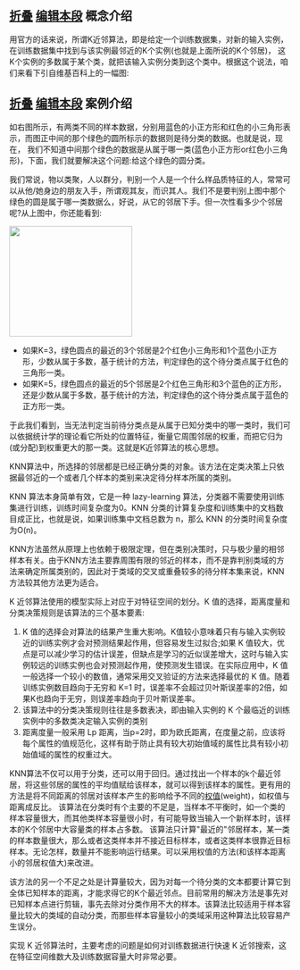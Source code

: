 <div class="main_content_text cl" id="main-content-text">     <h2> <a name="6952601-7175002-1"></a> <a class="conArrow" href="#" data-logid="h2-title">折叠</a>  <span class="opt js-edittext"> <a class="edit" href="/create/edit/?eid=6952601&amp;sid=7175002&amp;secid=1" data-log="edit-title"><i class="ico"></i>编辑本段</a></span>  <b class="title">概念介绍</b></h2> <div class="sonConBox ">  <div class="h2_content"> <p>用官方的话来说，所谓K近邻算法，即是给定一个训练数据集，对新的输入实例，在训练数据集中找到与该实例最邻近的K个实例(也就是上面所说的K个邻居)， 这K个实例的多数属于某个类，就把该输入实例分类到这个类中。根据这个说法，咱们来看下引自维基百科上的一幅图:</p> </div>   </div>    <h2> <a name="6952601-7175002-2"></a> <a class="conArrow" href="#" data-logid="h2-title">折叠</a>  <span class="opt js-edittext"> <a class="edit" href="/create/edit/?eid=6952601&amp;sid=7175002&amp;secid=2" data-log="edit-title"><i class="ico"></i>编辑本段</a></span>  <b class="title">案例介绍</b></h2> <div class="sonConBox ">  <div class="h2_content"> <p>如右图所示，有两类不同的样本数据，分别用蓝色的小正方形和红色的小三角形表示，而图正中间的那个绿色的圆所标示的数据则是待分类的数据。也就是说，现在， 我们不知道中间那个绿色的数据是从属于哪一类(蓝色小正方形or红色小三角形)，下面，我们就要解决这个问题:给这个绿色的圆分类。</p><p>我们常说，物以类聚，人以群分，判别一个人是一个什么样品质特征的人，常常可以从他/她身边的朋友入手，所谓观其友，而识其人。我们不是要判别上图中那个绿色的圆是属于哪一类数据么，好说，从它的邻居下手。但一次性看多少个邻居呢?从上图中，你还能看到:</p><p><a href="https://p1.ssl.qhmsg.com/t01e09e95cfb2b04523.png" class="show-img layoutright" data-type="gallery" data-index="1"><span class="show-img-hd" style="width:220px;height:198px;"><img id="img_13958888" data-img="mod_img" style="width: 220px; height: 198px; display:block;" src="https://p1.ssl.qhmsg.com/dr/220__/t01e09e95cfb2b04523.png"></span><span class="show-img-bd"></span></a></p><ul><li>如果K=3，绿色圆点的最近的3个邻居是2个红色小三角形和1个蓝色小正方形，少数从属于多数，基于统计的方法，判定绿色的这个待分类点属于红色的三角形一类。</li><li>如果K=5，绿色圆点的最近的5个邻居是2个红色三角形和3个蓝色的正方形，还是少数从属于多数，基于统计的方法，判定绿色的这个待分类点属于蓝色的正方形一类。</li></ul><p>于此我们看到，当无法判定当前待分类点是从属于已知分类中的哪一类时，我们可以依据统计学的理论看它所处的位置特征，衡量它周围邻居的权重，而把它归为(或分配)到权重更大的那一类。这就是K近邻算法的核心思想。</p><p>KNN算法中，所选择的邻居都是已经正确分类的对象。该方法在定类决策上只依据最邻近的一个或者几个样本的类别来决定待分样本所属的类别。</p><p>KNN 算法本身简单有效，它是一种 lazy-learning 算法，分类器不需要使用训练集进行训练，训练时间复杂度为0。KNN 分类的计算复杂度和训练集中的文档数目成正比，也就是说，如果训练集中文档总数为 n，那么 KNN 的分类时间复杂度为O(n)。</p><p>KNN方法虽然从原理上也依赖于极限定理，但在类别决策时，只与极少量的相邻样本有关。由于KNN方法主要靠周围有限的邻近的样本，而不是靠判别类域的方法来确定所属类别的，因此对于类域的交叉或重叠较多的待分样本集来说，KNN方法较其他方法更为适合。</p><p>K 近邻算法使用的模型实际上对应于对特征空间的划分。K 值的选择，距离度量和分类决策规则是该算法的三个基本要素:</p><ol><li>K 值的选择会对算法的结果产生重大影响。K值较小意味着只有与输入实例较近的训练实例才会对预测结果起作用，但容易发生过拟合;如果 K 值较大，优点是可以减少学习的估计误差，但缺点是学习的近似误差增大，这时与输入实例较远的训练实例也会对预测起作用，使预测发生错误。在实际应用中，K 值一般选择一个较小的数值，通常采用交叉验证的方法来选择最优的 K 值。随着训练实例数目趋向于无穷和 K=1 时，误差率不会超过贝叶斯误差率的2倍，如果K也趋向于无穷，则误差率趋向于贝叶斯误差率。</li><li>该算法中的分类决策规则往往是多数表决，即由输入实例的 K 个最临近的训练实例中的多数类决定输入实例的类别</li><li>距离度量一般采用 Lp 距离，当p=2时，即为欧氏距离，在度量之前，应该将每个属性的值规范化，这样有助于防止具有较大初始值域的属性比具有较小初始值域的属性的权重过大。</li></ol><p>KNN算法不仅可以用于分类，还可以用于回归。通过找出一个样本的k个最近邻居，将这些邻居的属性的平均值赋给该样本，就可以得到该样本的属性。更有用的方法是将不同距离的邻居对该样本产生的影响给予不同的<a href="/doc/6758922-6973527.html" target="_blank">权值</a>(weight)，如权值与距离成反比。 该算法在分类时有个主要的不足是，当样本不平衡时，如一个类的样本容量很大，而其他类样本容量很小时，有可能导致当输入一个新样本时，该样本的K个邻居中大容量类的样本占多数。 该算法只计算"最近的"邻居样本，某一类的样本数量很大，那么或者这类样本并不接近目标样本，或者这类样本很靠近目标样本。无论怎样，数量并不能影响运行结果。可以采用权值的方法(和该样本距离小的邻居权值大)来改进。</p><p>该方法的另一个不足之处是计算量较大，因为对每一个待分类的文本都要计算它到全体已知样本的距离，才能求得它的K个最近邻点。目前常用的解决方法是事先对已知样本点进行剪辑，事先去除对分类作用不大的样本。该算法比较适用于样本容量比较大的类域的自动分类，而那些样本容量较小的类域采用这种算法比较容易产生误分。</p><p>实现 K 近邻算法时，主要考虑的问题是如何对训练数据进行快速 K 近邻搜索，这在特征空间维数大及训练数据容量大时非常必要。</p> </div>   </div>      </div>

